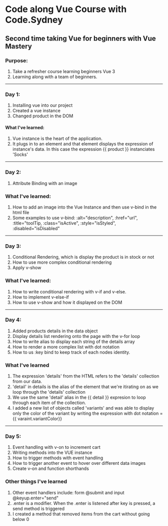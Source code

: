 # Code along Vue Course with Code.Sydney

## Second time taking Vue for beginners with Vue Mastery

### Purpose:

1) Take a refresher course learning beginners Vue 3
2) Learning along with a team of beginners.

---

### Day 1:

1) Installing vue into our project
2) Created a vue instance
3) Changed product in the DOM
 
#### What I've learned:

 1) Vue instance is the heart of the application.
 2) It plugs in to an element and that element displays the expression of instance's data. In this case the expression {{ product }} instanciates 'Socks'

---

### Day 2:

1) Attribute Binding with an image

### What I've learned:

1) How to add an image into the Vue Instance and then use v-bind in the html file
2) Some examples to use v-bind: :alt="description", :href="url", :title="toolTip, :class="isActive", :style="isStyled", :disabled="isDisabled"

---

### Day 3:

1) Conditional Rendering, which is display the product is in stock or not
2) How to use more complex conditional rendering
3) Apply v-show

### What I've learned:

1) How to write conditional rendering with v-if and v-else.
2) How to implement v-else-if
3) How to use v-show and how it displayed on the DOM

---

### Day 4:

1) Added products details in the data object
2) Display details list rendering onto the page with the v-for loop
3) How to write alias to display each string of the details array
4) How to render a more complex list with dot notation
5) How to us :key bind to keep track of each nodes identity.

### What I've learned

1) The expression 'details' from the HTML refers to the 'details' collection from our data.
2) 'detail' in details is the alias of the element that we're itirating on as we loop through the 'details' collection
3) We use the same 'detail' alias in the {{ detail }} expresion to loop through each item of the collection.
4) I added a new list of objects called 'variants' and was able to display only the color of the variant by writing the expression with dot notation = {{ varaint.variantColor}}

---

### Day 5:

1) Event handling with v-on to increment cart
2) Writing methods into the VUE instance
3) How to trigger methods with event handling
4) How to trigger another event to hover over different data images
5) Create v-on and function shorthands

### Other things I've learned

1) Other event handlers include: form @submit and input @keyup.enter="send"
2) .enter is a modifier. When the .enter is listened after key is pressed, a send method is triggered
3) I created a method that removed items from the cart without going below 0
